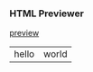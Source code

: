 ### HTML Previewer 

<p><a href="javascript(function()%7Blink%20%3D%20window.location.href%20%3Bpreview%20%3D%20%22https%3A%2F%2Fhtmlpreview.github.io%2F%3F%22%2Blink%3Bwindow.open(preview%2C%20%22_blank%22)%7D)()">preview</a>
</p>

<table>
	<tr>
		<td>hello</td>
	<td>world</tr>
	</tr>
</table>
